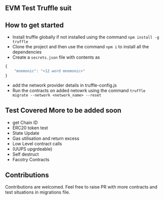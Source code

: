 ## EVM Test Truffle suit

## How to get started

* Install truffle globally if not installed using the command `npm install -g truffle`
* Clone the project and then use the command `npm i` to install all the dependencies
* Create a `secrets.json` file with contents as
```js
{
    "mnemonic": "<12 word mnemonic>"
}
```
* add the network provider details in truffle-config.js 
* Run the contracts on added netowrk using the command `truffle migrate --network <network_name> --reset`

## Test Covered More to be added soon 

* get Chain ID
* ERC20 token test
* State Update
* Gas utilisation and return excess 
* Low Level contract calls
* (UUPS upgrdeable) 
* Self destruct 
* Facotry Contracts

## Contributions

Contributions are welcomed. Feel free to raise PR with more contracts and test situations in migrations file. 

